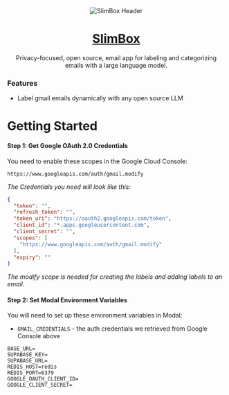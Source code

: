 <div align="center">
    <img src="https://app.slimbox.ai/storage/v1/object/public/assets/slimbox-header.png" alt="SlimBox Header">
</div>

<div align="center">
  <a href="https://slimbox.ai">
    <h1 align="center">SlimBox</h1>
  </a>
  <p align="center">
    Privacy-focused, open source, email app for labeling and categorizing emails with a large language model.
  </p>
</div>


### Features
- Label gmail emails dynamically with any open source LLM

# Getting Started

#### Step 1: Get Google OAuth 2.0 Credentials

You need to enable these scopes in the Google Cloud Console:
```
https://www.googleapis.com/auth/gmail.modify
```

*The Credentials you need will look like this:*

```json
{
  "token": "",
  "refresh_token": "",
  "token_uri": "https://oauth2.googleapis.com/token",
  "client_id": "*.apps.googleusercontent.com",
  "client_secret": "",
  "scopes": [
    "https://www.googleapis.com/auth/gmail.modify"
  ],
  "expiry": ""
}
```
_The modify scope is needed for creating the labels and adding labels to an email._

#### Step 2: Set Modal Environment Variables

You will need to set up these environment variables in Modal:

- `GMAIL_CREDENTIALS` - the auth credentials we retrieved from Google Console above
```
BASE_URL=
SUPABASE_KEY=
SUPABASE_URL=
REDIS_HOST=redis
REDIS_PORT=6379
GOOGLE_OAUTH_CLIENT_ID=
GOOGLE_CLIENT_SECRET=
```